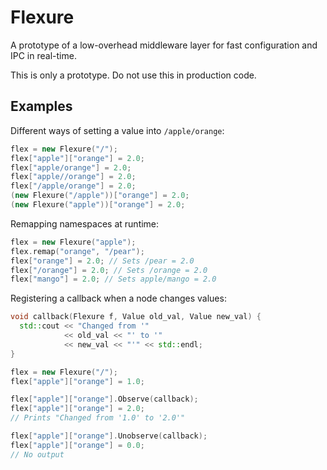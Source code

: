 Flexure
=======

A prototype of a low-overhead middleware layer for fast configuration
and IPC in real-time.

This is only a prototype.  Do not use this in production code.

Examples
--------

Different ways of setting a value into ``/apple/orange``:
```c++
flex = new Flexure("/");
flex["apple"]["orange"] = 2.0;
flex["apple/orange"] = 2.0;
flex["apple//orange"] = 2.0;
flex["/apple/orange"] = 2.0;
(new Flexure("/apple"))["orange"] = 2.0;
(new Flexure("apple"))["orange"] = 2.0;
```

Remapping namespaces at runtime:
```c++
flex = new Flexure("apple");
flex.remap("orange", "/pear");
flex["orange"] = 2.0; // Sets /pear = 2.0
flex["/orange"] = 2.0; // Sets /orange = 2.0
flex["mango"] = 2.0; // Sets apple/mango = 2.0
```

Registering a callback when a node changes values:
```c++
void callback(Flexure f, Value old_val, Value new_val) {
  std::cout << "Changed from '" 
            << old_val << "' to '" 
            << new_val << "'" << std::endl;
}

flex = new Flexure("/");
flex["apple"]["orange"] = 1.0;

flex["apple"]["orange"].Observe(callback);
flex["apple"]["orange"] = 2.0;
// Prints "Changed from '1.0' to '2.0'"

flex["apple"]["orange"].Unobserve(callback);
flex["apple"]["orange"] = 0.0;
// No output
```
